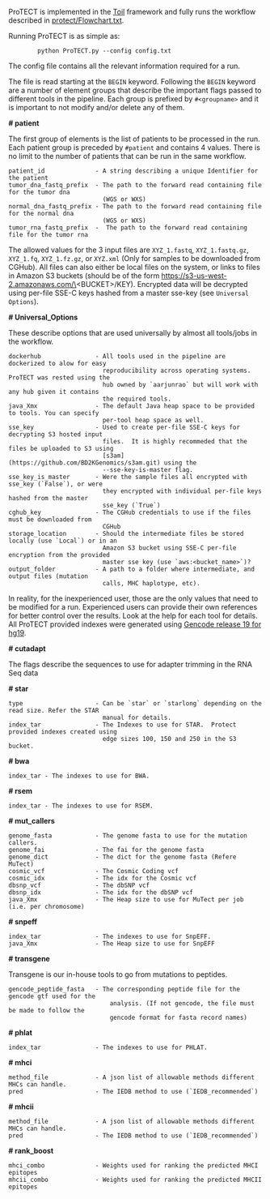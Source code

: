 ProTECT is implemented in the [Toil](https://github.com/BD2KGenomics/toil.git) framework and fully
runs the workflow described in [protect/Flowchart.txt](
https://github.com/BD2KGenomics/protect/blob/master/Flowchart.txt).

Running ProTECT is as simple as:

            python ProTECT.py --config config.txt

The config file contains all the relevant information required for a run.

The file is read starting at the `BEGIN` keyword. Following the `BEGIN` keyword are a number of
element groups that describe the important flags passed to different tools in the pipeline. Each
group is prefixed by `#<groupname>` and it is important to not modify and/or delete any of them.

**# patient**

The first group of elements is the list of patients to be processed in the run. Each patient group
is preceded by `#patient` and contains 4 values. There is no limit to the number of patients that
can be run in the same workflow.

    patient_id              - A string describing a unique Identifier for the patient
    tumor_dna_fastq_prefix  - The path to the forward read containing file for the tumor dna
                              (WGS or WXS)
    normal_dna_fastq_prefix - The path to the forward read containing file for the normal dna
                              (WGS or WXS)
    tumor_rna_fastq_prefix  -  The path to the forward read containing file for the tumor rna

The allowed values for the 3 input files are `XYZ_1.fastq`, `XYZ_1.fastq.gz`, `XYZ_1.fq`,
`XYZ_1.fz.gz`, or `XYZ.xml` (Only for samples to be downloaded from CGHub).  All files can also
either be local files on the system, or links to files in Amazon S3 buckets (should be of the form
 https://s3-us-west-2.amazonaws.com/\<BUCKET\>/KEY).  Encrypted data will be decrypted using
per-file SSE-C keys hashed from a master sse-key (see `Universal Options`).

**# Universal_Options**

These describe options that are used universally by almost all tools/jobs in the workflow.

    dockerhub               - All tools used in the pipeline are dockerized to alow for easy
                              reproducibility across operating systems. ProTECT was rested using the
                              hub owned by `aarjunrao` but will work with any hub given it contains
                              the required tools.
    java_Xmx                - The default Java heap space to be provided to tools. You can specify
                              per-tool heap space as well.
    sse_key                 - Used to create per-file SSE-C keys for decrypting S3 hosted input
                              files.  It is highly recommeded that the files be uploaded to S3 using
                              [s3am](https://github.com/BD2KGenomics/s3am.git) using the
                              --sse-key-is-master flag.
    sse_key_is_master       - Were the sample files all encrypted with sse_key (`False`), or were
                              they encrypted with individual per-file keys hashed from the master
                              sse_key (`True`)
    cghub_key               - The CGHub credentials to use if the files must be downloaded from
                              CGHub
    storage_location        - Should the intermediate files be stored locally (use `Local`) or in an
                              Amazon S3 bucket using SSE-C per-file encryption from the provided
                              master sse key (use `aws:<bucket_name>`)?
    output_folder           - A path to a folder where intermediate, and output files (mutation
                              calls, MHC haplotype, etc).


In reality, for the inexperienced user, those are the only values that need to be modified for a
run.  Experienced users can provide their own references for better control over the results. Look
at the help for each tool for details. All ProTECT provided indexes were generated using [Gencode
release 19 for hg19](http://www.gencodegenes.org/releases/19.html).

**# cutadapt**

The flags describe the sequences to use for adapter trimming in the RNA Seq data


**# star**

    type                    - Can be `star` or `starlong` depending on the read size. Refer the STAR
                              manual for details.
    index_tar               - The Indexes to use for STAR.  Protect provided indexes created using
                              edge sizes 100, 150 and 250 in the S3 bucket.

**# bwa**

    index_tar - The indexes to use for BWA.

**# rsem**

    index_tar - The indexes to use for RSEM.

**# mut_callers**

    genome_fasta            - The genome fasta to use for the mutation callers.
    genome_fai              - The fai for the genome fasta
    genome_dict             - The dict for the genome fasta (Refere MuTect)
    cosmic_vcf              - The Cosmic Coding vcf
    cosmic_idx              - The idx for the Cosmic vcf
    dbsnp_vcf               - The dbSNP vcf
    dbsnp_idx               - The idx for the dbSNP vcf
    java_Xmx                - The Heap size to use for MuTect per job (i.e. per chromosome)

**# snpeff**

    index_tar               - The indexes to use for SnpEFF.
    java_Xmx                - The Heap size to use for SnpEFF

**# transgene**

Transgene is our in-house tools to go from mutations to peptides.

    gencode_peptide_fasta   - The corresponding peptide file for the gencode gtf used for the
                                analysis. (If not gencode, the file must be made to follow the
                                gencode format for fasta record names)

**# phlat**

    index_tar               - The indexes to use for PHLAT.

**# mhci**

    method_file             - A json list of allowable methods different MHCs can handle.
    pred                    - The IEDB method to use (`IEDB_recommended`)

**# mhcii**

    method_file             - A json list of allowable methods different MHCs can handle.
    pred                    - The IEDB method to use (`IEDB_recommended`)

**# rank_boost**

    mhci_combo              - Weights used for ranking the predicted MHCI epitopes
    mhcii_combo             - Weights used for ranking the predicted MHCII epitopes